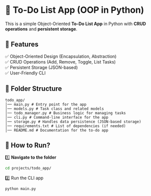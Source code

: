 # 📝 To-Do List App (OOP in Python)

This is a simple Object-Oriented **To-Do List App** in Python with **CRUD operations** and **persistent storage**.

## 🚀 Features
✅ Object-Oriented Design (Encapsulation, Abstraction)  
✅ CRUD Operations (Add, Remove, Toggle, List Tasks)  
✅ Persistent Storage (JSON-based)  
✅ User-Friendly CLI  

## 📂 Folder Structure
```
todo_app/ 
│── main.py # Entry point for the app 
│── models.py # Task class and related models 
│── todo_manager.py # Business logic for managing tasks 
│── cli.py # Command-line interface for the app 
│── storage.py # Handles data persistence (JSON-based storage) 
│── requirements.txt # List of dependencies (if needed) 
│── README.md # Documentation for the to-do app
```

## 📌 How to Run?
1️⃣ **Navigate to the folder**  
```sh
cd projects/todo_app/
```
2️⃣ Run the CLI app

```sh
python main.py
```

